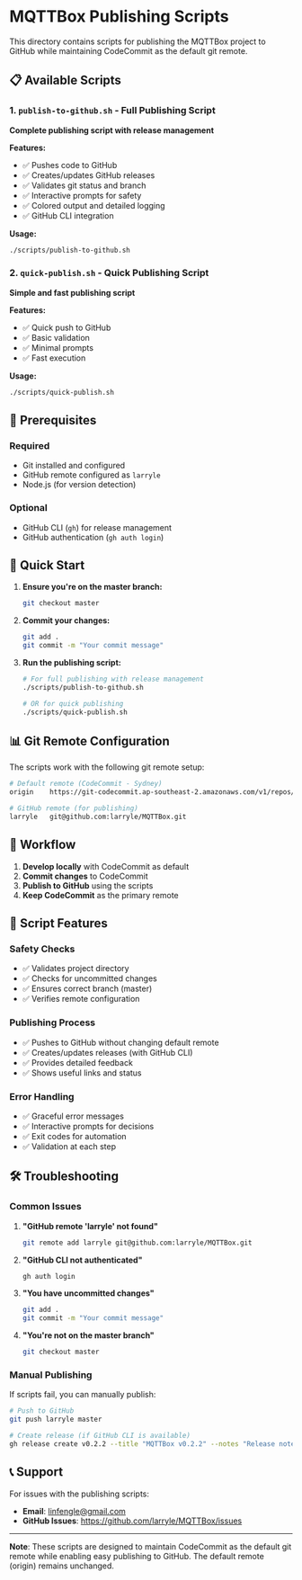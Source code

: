 # MQTTBox Publishing Scripts

This directory contains scripts for publishing the MQTTBox project to GitHub while maintaining CodeCommit as the default git remote.

## 📋 Available Scripts

### 1. `publish-to-github.sh` - Full Publishing Script
**Complete publishing script with release management**

**Features:**
- ✅ Pushes code to GitHub
- ✅ Creates/updates GitHub releases
- ✅ Validates git status and branch
- ✅ Interactive prompts for safety
- ✅ Colored output and detailed logging
- ✅ GitHub CLI integration

**Usage:**
```bash
./scripts/publish-to-github.sh
```

### 2. `quick-publish.sh` - Quick Publishing Script
**Simple and fast publishing script**

**Features:**
- ✅ Quick push to GitHub
- ✅ Basic validation
- ✅ Minimal prompts
- ✅ Fast execution

**Usage:**
```bash
./scripts/quick-publish.sh
```

## 🔧 Prerequisites

### Required
- Git installed and configured
- GitHub remote configured as `larryle`
- Node.js (for version detection)

### Optional
- GitHub CLI (`gh`) for release management
- GitHub authentication (`gh auth login`)

## 🚀 Quick Start

1. **Ensure you're on the master branch:**
   ```bash
   git checkout master
   ```

2. **Commit your changes:**
   ```bash
   git add .
   git commit -m "Your commit message"
   ```

3. **Run the publishing script:**
   ```bash
   # For full publishing with release management
   ./scripts/publish-to-github.sh
   
   # OR for quick publishing
   ./scripts/quick-publish.sh
   ```

## 📊 Git Remote Configuration

The scripts work with the following git remote setup:

```bash
# Default remote (CodeCommit - Sydney)
origin    https://git-codecommit.ap-southeast-2.amazonaws.com/v1/repos/MQTTBox

# GitHub remote (for publishing)
larryle   git@github.com:larryle/MQTTBox.git
```

## 🔄 Workflow

1. **Develop locally** with CodeCommit as default
2. **Commit changes** to CodeCommit
3. **Publish to GitHub** using the scripts
4. **Keep CodeCommit** as the primary remote

## 📝 Script Features

### Safety Checks
- ✅ Validates project directory
- ✅ Checks for uncommitted changes
- ✅ Ensures correct branch (master)
- ✅ Verifies remote configuration

### Publishing Process
- ✅ Pushes to GitHub without changing default remote
- ✅ Creates/updates releases (with GitHub CLI)
- ✅ Provides detailed feedback
- ✅ Shows useful links and status

### Error Handling
- ✅ Graceful error messages
- ✅ Interactive prompts for decisions
- ✅ Exit codes for automation
- ✅ Validation at each step

## 🛠️ Troubleshooting

### Common Issues

1. **"GitHub remote 'larryle' not found"**
   ```bash
   git remote add larryle git@github.com:larryle/MQTTBox.git
   ```

2. **"GitHub CLI not authenticated"**
   ```bash
   gh auth login
   ```

3. **"You have uncommitted changes"**
   ```bash
   git add .
   git commit -m "Your commit message"
   ```

4. **"You're not on the master branch"**
   ```bash
   git checkout master
   ```

### Manual Publishing

If scripts fail, you can manually publish:

```bash
# Push to GitHub
git push larryle master

# Create release (if GitHub CLI is available)
gh release create v0.2.2 --title "MQTTBox v0.2.2" --notes "Release notes"
```

## 📞 Support

For issues with the publishing scripts:
- **Email**: linfengle@gmail.com
- **GitHub Issues**: https://github.com/larryle/MQTTBox/issues

---

**Note**: These scripts are designed to maintain CodeCommit as the default git remote while enabling easy publishing to GitHub. The default remote (origin) remains unchanged.
